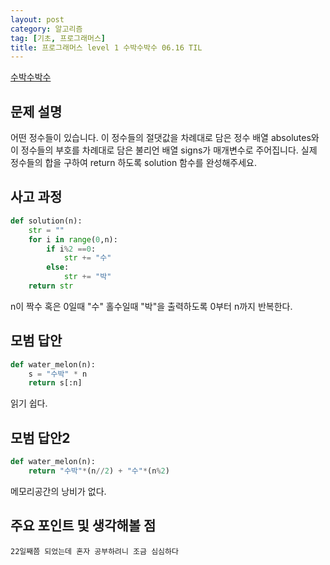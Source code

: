 ```yaml
---
layout: post
category: 알고리즘
tag: [기초, 프로그래머스]
title: 프로그래머스 level 1 수박수박수 06.16 TIL
---
```


[수박수박수](https://programmers.co.kr/learn/courses/30/lessons/12922) 

## 문제 설명

어떤 정수들이 있습니다. 이 정수들의 절댓값을 차례대로 담은 정수 배열 absolutes와 이 정수들의 부호를 차례대로 담은 불리언 배열 signs가 매개변수로 주어집니다. 실제 정수들의 합을 구하여 return 하도록 solution 함수를 완성해주세요.

## 사고 과정

```python
def solution(n):
    str = ""
    for i in range(0,n):
        if i%2 ==0:
            str += "수"
        else:
            str += "박"
    return str
```
n이 짝수 혹은 0일때 "수" 홀수일때 "박"을 출력하도록 0부터 n까지 반복한다.

## 모범 답안

```python
def water_melon(n):
    s = "수박" * n
    return s[:n]
```
읽기 쉽다.

## 모범 답안2

```python
def water_melon(n):
    return "수박"*(n//2) + "수"*(n%2)
```
메모리공간의 낭비가 없다.

## 주요 포인트 및 생각해볼 점   

    22일째쯤 되었는데 혼자 공부하려니 조금 심심하다